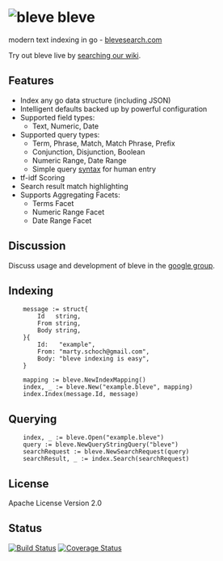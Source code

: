 # ![bleve](docs/bleve.png) bleve

modern text indexing in go - [blevesearch.com](http://www.blevesearch.com/)

Try out bleve live by [searching our wiki](http://wikisearch.blevesearch.com/search/).

## Features
* Index any go data structure (including JSON)
* Intelligent defaults backed up by powerful configuration
* Supported field types:
    * Text, Numeric, Date
* Supported query types:
    * Term, Phrase, Match, Match Phrase, Prefix
    * Conjunction, Disjunction, Boolean
    * Numeric Range, Date Range
    * Simple query [syntax](https://github.com/blevesearch/bleve/wiki/Query-String-Query) for human entry
* tf-idf Scoring
* Search result match highlighting
* Supports Aggregating Facets:
    * Terms Facet
    * Numeric Range Facet
    * Date Range Facet

## Discussion

Discuss usage and development of bleve in the [google group](https://groups.google.com/forum/#!forum/bleve).

## Indexing

		message := struct{
			Id   string,
			From string,
			Body string,
		}{
			Id:   "example",
			From: "marty.schoch@gmail.com",
			Body: "bleve indexing is easy",
		}

		mapping := bleve.NewIndexMapping()
		index, _ := bleve.New("example.bleve", mapping)
		index.Index(message.Id, message)

## Querying

		index, _ := bleve.Open("example.bleve")
		query := bleve.NewQueryStringQuery("bleve")
		searchRequest := bleve.NewSearchRequest(query)
		searchResult, _ := index.Search(searchRequest)
		
## License

Apache License Version 2.0

## Status

[![Build Status](https://travis-ci.org/blevesearch/bleve.svg?branch=master)](https://travis-ci.org/blevesearch/bleve)
[![Coverage Status](https://coveralls.io/repos/blevesearch/bleve/badge.png?branch=master)](https://coveralls.io/r/blevesearch/bleve?branch=master)

